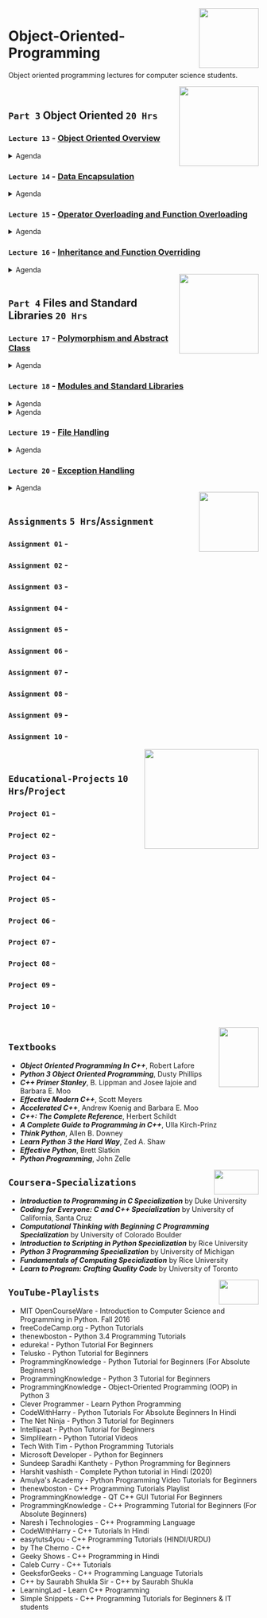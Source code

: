<img align="right" width="120" height="120" src="https://github.com/cs-MohamedAyman/Computer-Science-Textbooks/blob/master/logos/object-oriented.jpg">

# Object-Oriented-Programming
Object oriented programming lectures for computer science students.

<img align="right" width="160" height="160" src="https://github.com/cs-MohamedAyman/Computer-Science-Textbooks/blob/master/logos/practice1.jpg">
<br>

## `Part 3` Object Oriented `20 Hrs`

### `Lecture 13` - [Object Oriented Overview](https://github.com/cs-MohamedAyman/Object-Oriented-Programming/tree/master/Lecture-13-Object-Oriented-Overview)
<details>
  <summary>Agenda</summary><br>

  - Introduction to OOP
  - Classes and Objects
  - Attributes
  - Methods
  - Constructors
  - Destructors
</details>

### `Lecture 14` - [Data Encapsulation](https://github.com/cs-MohamedAyman/Object-Oriented-Programming/tree/master/Lecture-14-Data-Encapsulation)
<details>
  <summary>Agenda</summary><br>

  - Introduction to Data Encapsulation
  - Static Variables
  - Static Methods
  - Private Variables
  - Private Methods
  - Class Prototyping
</details>

### `Lecture 15` - [Operator Overloading and Function Overloading](https://github.com/cs-MohamedAyman/Object-Oriented-Programming/tree/master/Lecture-15-Operator-Overloading-and-Function-Overloading)
<details>
  <summary>Agenda</summary><br>

  - Operator Overloading
  - Input/Output Operators Overloading
  - Arithmetic Operators Overloading
  - Binary Operators Overloading
  - Assignment Operators Overloading
  - Subscripting Operator Overloading
  - Function Overloading
</details>

### `Lecture 16` - [Inheritance and Function Overriding](https://github.com/cs-MohamedAyman/Object-Oriented-Programming/tree/master/Lecture-16-Inheritance-and-Function-Overriding)
<details>
  <summary>Agenda</summary><br>

  - Introduction to Inheritance
  - Access Modifiers
  - Function Overriding
  - Multiple Inheritance
  - Composition Relationship
  - Aggregation Relationship
</details>

<img align="right" width="160" height="160" src="https://github.com/cs-MohamedAyman/Computer-Science-Textbooks/blob/master/logos/practice1.jpg">
<br>

## `Part 4` Files and Standard Libraries `20 Hrs`

### `Lecture 17` - [Polymorphism and Abstract Class](https://github.com/cs-MohamedAyman/Object-Oriented-Programming/tree/master/Lecture-17-Polymorphism-and-Abstract-Class)
<details>
  <summary>Agenda</summary><br>

  - Introduction to Abstraction
  - Abstract Class
  - Abstract Method
  - Abstract Properties
  - Polymorphism
</details>

### `Lecture 18` - [Modules and Standard Libraries](https://github.com/cs-MohamedAyman/Object-Oriented-Programming/tree/master/Lecture-18-Modules-and-Standard-Libraries)
<details>
  <summary>Agenda</summary><br>

  - Modules in Python
  - Counter Module
  - DefaultDict Module
  - DateTime Module
  - Timedelta Module
  - Calendar Module
</details>

<details>
  <summary>Agenda</summary><br>

  - Modules in C++
  - Cmath Module
  - Random Module
  - Numeric Module
  - Ctime Module
  - Standard Template Libraries
</details>

### `Lecture 19` - [File Handling](https://github.com/cs-MohamedAyman/Object-Oriented-Programming/tree/master/Lecture-19-File-Handling)
<details>
  <summary>Agenda</summary><br>

  - Introduction to File Handling
  - Text files
  - CSV files
  - Json files
  - XML files
  - YAML files
  - INI files
</details>

### `Lecture 20` - [Exception Handling](https://github.com/cs-MohamedAyman/Object-Oriented-Programming/tree/master/Lecture-20-Exception-Handling)
<details>
  <summary>Agenda</summary><br>

  - Introduction to Exception Handling
  - Types of Exceptions
  - The except Clause with No Exceptions
  - The except Clause with Multiple Exceptions
  - The try/except, else, and finally
  - Assertions
</details>

<img align="right" width="120" height="120" src="https://github.com/cs-MohamedAyman/Computer-Science-Textbooks/blob/master/logos/practice2.jpg">
<br>

## `Assignments` `5 Hrs`/`Assignment`

### `Assignment 01` - 
### `Assignment 02` - 
### `Assignment 03` - 
### `Assignment 04` - 
### `Assignment 05` - 
### `Assignment 06` - 
### `Assignment 07` - 
### `Assignment 08` - 
### `Assignment 09` - 
### `Assignment 10` - 

<img align="right" width="230" height="200" src="https://github.com/cs-MohamedAyman/Computer-Science-Textbooks/blob/master/logos/educational-projects.jpg">
<br>

## `Educational-Projects` `10 Hrs`/`Project`

### `Project 01` -
### `Project 02` -
### `Project 03` -
### `Project 04` -
### `Project 05` -
### `Project 06` -
### `Project 07` -
### `Project 08` -
### `Project 09` -
### `Project 10` -

<br>
<img align="right" width="80" height="120" src="https://github.com/cs-MohamedAyman/Computer-Science-Textbooks/blob/master/logos/textbooks.jpg">

## `Textbooks`

* ***Object Oriented Programming In C++***, Robert Lafore
* ***Python 3 Object Oriented Programming***, Dusty Phillips
* ***C++ Primer Stanley***, B. Lippman and Josee lajoie and Barbara E. Moo
* ***Effective Modern C++***, Scott Meyers
* ***Accelerated C++***, Andrew Koenig and Barbara E. Moo
* ***C++: The Complete Reference***, Herbert Schildt
* ***A Complete Guide to Programming in C++***, Ulla Kirch-Prinz
* ***Think Python***, Allen B. Downey
* ***Learn Python 3 the Hard Way***, Zed A. Shaw
* ***Effective Python***, Brett Slatkin
* ***Python Programming***, John Zelle

<img align="right" width="90" height="50" src="https://github.com/cs-MohamedAyman/Coursera-Specializations/blob/master/organizations-logos/coursera.jpg">

## `Coursera-Specializations`

* ***Introduction to Programming in C Specialization*** by Duke University
* ***Coding for Everyone: C and C++ Specialization*** by University of California, Santa Cruz
* ***Computational Thinking with Beginning C Programming Specialization*** by University of Colorado Boulder
* ***Introduction to Scripting in Python Specialization*** by Rice University
* ***Python 3 Programming Specialization*** by University of Michigan
* ***Fundamentals of Computing Specialization*** by Rice University
* ***Learn to Program: Crafting Quality Code*** by University of Toronto

<img align="right" width="80" height="50" src="https://github.com/cs-MohamedAyman/YouTube-Playlists/blob/master/organizations-logos/youtube.jpg">

## `YouTube-Playlists`

* MIT OpenCourseWare - Introduction to Computer Science and Programming in Python. Fall 2016
* freeCodeCamp.org - Python Tutorials
* thenewboston - Python 3.4 Programming Tutorials
* edureka! - Python Tutorial For Beginners
* Telusko - Python Tutorial for Beginners
* ProgrammingKnowledge - Python Tutorial for Beginners (For Absolute Beginners)
* ProgrammingKnowledge - Python 3 Tutorial for Beginners
* ProgrammingKnowledge - Object-Oriented Programming (OOP) in Python 3
* Clever Programmer - Learn Python Programming
* CodeWithHarry - Python Tutorials For Absolute Beginners In Hindi
* The Net Ninja - Python 3 Tutorial for Beginners
* Intellipaat - Python Tutorial for Beginners
* Simplilearn - Python Tutorial Videos
* Tech With Tim - Python Programming Tutorials
* Microsoft Developer - Python for Beginners
* Sundeep Saradhi Kanthety - Python Programming for Beginners
* Harshit vashisth - Complete Python tutorial in Hindi (2020)
* Amulya's Academy - Python Programming Video Tutorials for Beginners
* thenewboston - C++ Programming Tutorials Playlist
* ProgrammingKnowledge - QT C++ GUI Tutorial For Beginners
* ProgrammingKnowledge - C++ Programming Tutorial for Beginners (For Absolute Beginners)
* Naresh i Technologies - C++ Programming Language
* CodeWithHarry - C++ Tutorials In Hindi
* easytuts4you - C++ Programming Tutorials (HINDI/URDU)
* by The Cherno - C++
* Geeky Shows - C++ Programming in Hindi
* Caleb Curry - C++ Tutorials
* GeeksforGeeks - C++ Programming Language Tutorials
* C++ by Saurabh Shukla Sir - C++ by Saurabh Shukla
* LearningLad - Learn C++ Programming
* Simple Snippets - C++ Programming Tutorials for Beginners & IT students
